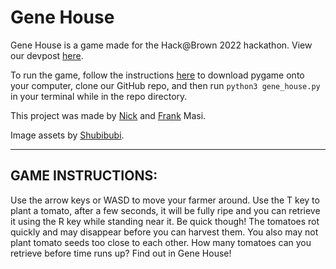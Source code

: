 # Gene House
Gene House is a game made for the Hack@Brown 2022 hackathon. View our devpost [here](https://devpost.com/software/gene-house).

To run the game, follow the instructions [here](https://www.pygame.org/wiki/GettingStarted#Pygame%20Installation) to download pygame onto your computer, clone our GitHub repo, and then run ```python3 gene_house.py``` in your terminal while in the repo directory.

This project was made by [Nick](https://github.com/N-Masi) and [Frank](https://github.com/frgllbrt) Masi.

Image assets by [Shubibubi](https://shubibubi.itch.io/).

-------

## GAME INSTRUCTIONS:

Use the arrow keys or WASD to move your farmer around. Use the T key to plant a tomato, after a few seconds, it will be fully ripe and you can retrieve it using the R key while standing near it. Be quick though! The tomatoes rot quickly and may disappear before you can harvest them. You also may not plant tomato seeds too close to each other. How many tomatoes can you retrieve before time runs up? Find out in Gene House!